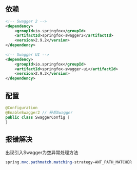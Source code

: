 ## 依赖

``` xml
<!-- Swagger 2 -->
<dependency>
    <groupId>io.springfox</groupId>
    <artifactId>springfox-swagger2</artifactId>
    <version>2.9.2</version>
</dependency>
 
<!-- Swagger UI -->
<dependency>
    <groupId>io.springfox</groupId>
    <artifactId>springfox-swagger-ui</artifactId>
    <version>2.9.2</version>
</dependency>
```

## 配置

```java
@Configuration
@EnableSwagger2 // 开启Swagger
public class SwaggerConfig {
}
```

## 报错解决

出现引入Swagger为空异常处理方法

```java
spring.mvc.pathmatch.matching-strategy=ANT_PATH_MATCHER
```